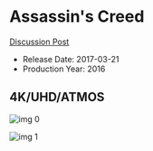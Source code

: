 # Assassin's Creed

[Discussion Post](https://www.avsforum.com/threads/bass-eq-for-filtered-movies.2995212/post-56746058)

* Release Date: 2017-03-21
* Production Year: 2016

## 4K/UHD/ATMOS

![img 0](https://i.imgur.com/oeTLGyO.jpg)

![img 1](https://i.imgur.com/ewEHnK4.jpg)

